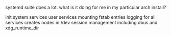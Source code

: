 systemd suite does a lot. what is it doing for me in my particular arch install?

init
system services
user services
mounting fstab entries
logging for all services
creates nodes in /dev
session management including dbus and xdg_runtime_dir